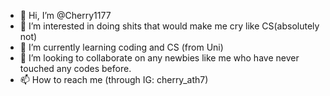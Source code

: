 - 👋 Hi, I’m @Cherry1177
- 👀 I’m interested in doing shits that would make me cry like CS(absolutely not)
- 🌱 I’m currently learning coding and CS (from Uni) 
- 💞️ I’m looking to collaborate on any newbies like me who have never touched any codes before.
- 📫 How to reach me (through IG: cherry_ath7)

<!---
Cherry1177/Cherry1177 is a ✨ special ✨ repository because its `README.md` (this file) appears on your GitHub profile.
You can click the Preview link to take a look at your changes.
--->
